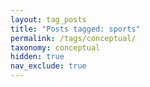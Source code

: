 ```yaml
---
layout: tag_posts
title: "Posts tagged: sports"
permalink: /tags/conceptual/
taxonomy: conceptual
hidden: true
nav_exclude: true
---
```

